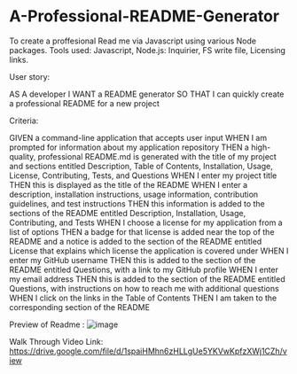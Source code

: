 # A-Professional-README-Generator

To create a proffesional Read me via Javascript using various Node packages. Tools used: Javascript, Node.js: Inquirier, FS write file, Licensing links.

User story:

AS A developer
I WANT a README generator
SO THAT I can quickly create a professional README for a new project

Criteria:

GIVEN a command-line application that accepts user input
WHEN I am prompted for information about my application repository
THEN a high-quality, professional README.md is generated with the title of my project and sections entitled Description, Table of Contents, Installation, Usage, License, Contributing, Tests, and Questions
WHEN I enter my project title
THEN this is displayed as the title of the README
WHEN I enter a description, installation instructions, usage information, contribution guidelines, and test instructions
THEN this information is added to the sections of the README entitled Description, Installation, Usage, Contributing, and Tests
WHEN I choose a license for my application from a list of options
THEN a badge for that license is added near the top of the README and a notice is added to the section of the README entitled License that explains which license the application is covered under
WHEN I enter my GitHub username
THEN this is added to the section of the README entitled Questions, with a link to my GitHub profile
WHEN I enter my email address
THEN this is added to the section of the README entitled Questions, with instructions on how to reach me with additional questions
WHEN I click on the links in the Table of Contents
THEN I am taken to the corresponding section of the README

Preview of Readme :
![image](https://user-images.githubusercontent.com/93604239/155862723-da9470f0-0cda-44d6-9465-57ee8629832b.png)


Walk Through Video Link: https://drive.google.com/file/d/1spaiHMhn6zHLLgUe5YKVwKpfzXWj1CZh/view
